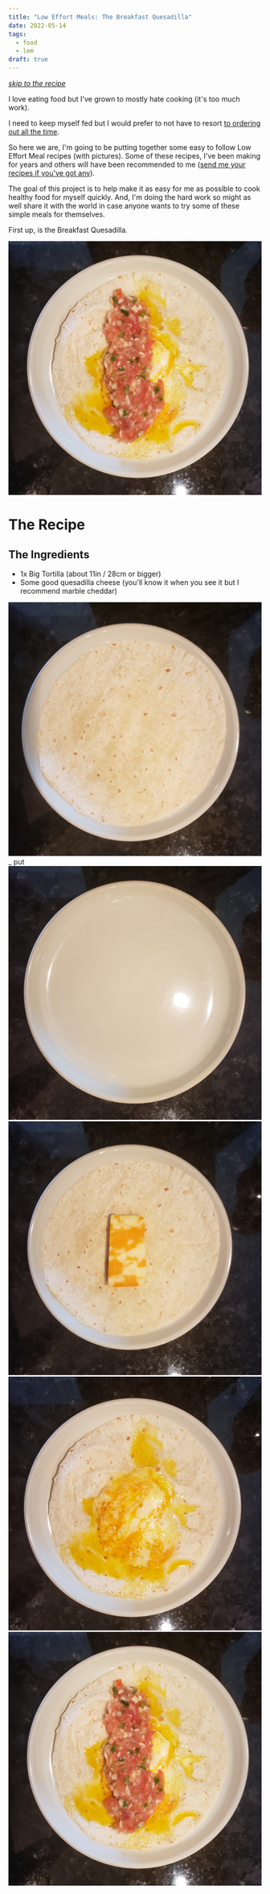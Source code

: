 ```yaml
---
title: "Low Effort Meals: The Breakfast Quesadilla"
date: 2022-05-14
tags:
  - food
  - lem
draft: true
---
```

_[skip to the recipe](#the-recipe)_

I love eating food but I've grown to mostly hate cooking (it's too much work).

I need to keep myself fed but I would prefer to not have to resort [to ordering out all the time](/blog/2022-04-27).

So here we are, I'm going to be putting together some easy to follow Low Effort Meal recipes (with pictures). Some of these recipes, I've been making for years and others will have been recommended to me ([send me your recipes if you've got any](mailto:me@strategineer.com)).

The goal of this project is to help make it as easy for me as possible to cook healthy food for myself quickly. And, I'm doing the hard work so might as well share it with the world in case anyone wants to try some of these simple meals for themselves.

First up, is the Breakfast Quesadilla.

![](5.jpg)

# The Recipe

## The Ingredients

  - 1x Big Tortilla (about 11in / 28cm or bigger)
  - Some good quesadilla cheese (you'll know it when you see it but I recommend marble cheddar)

![](1.jpg)
_ put
![](2.jpg)
![](3.jpg)
![](4.jpg)
![](5.jpg)
